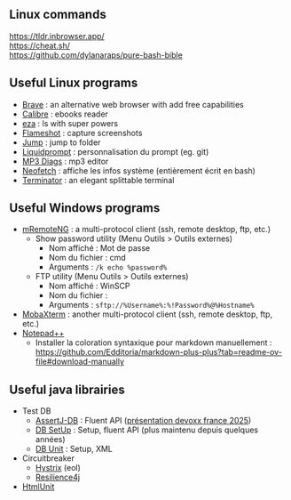 ## Linux commands

https://tldr.inbrowser.app/ \
https://cheat.sh/ \
https://github.com/dylanaraps/pure-bash-bible

## Useful Linux programs

- [Brave](https://brave.com/) : an alternative web browser with add free capabilities
- [Calibre](https://calibre-ebook.com/) : ebooks reader
- [eza](https://github.com/eza-community/eza) : ls with super powers
- [Flameshot](https://flameshot.org/docs/installation/installation-linux/) : capture screenshots
- [Jump](https://github.com/gsamokovarov/jump) : jump to folder
- [Liquidprompt](https://github.com/liquidprompt/liquidprompt) : personnalisation du prompt (eg. git)
- [MP3 Diags](https://mp3diags.sourceforge.net/) : mp3 editor
- [Neofetch](https://github.com/dylanaraps/neofetch) : affiche les infos système (entièrement écrit en bash)
- [Terminator](https://github.com/gnome-terminator/terminator) : an elegant splittable terminal

## Useful Windows programs

- [mRemoteNG](https://github.com/mRemoteNG/mRemoteNG) : a multi-protocol client (ssh, remote desktop, ftp, etc.)
  - Show password utility (Menu Outils > Outils externes)
    - Nom affiché : Mot de passe
    - Nom du fichier : cmd
    - Arguments : `/k echo %password%`
  - FTP utility (Menu Outils > Outils externes)
    - Nom affiché : WinSCP
    - Nom du fichier : <chemin vers WinSCP.exe>
    - Arguments : `sftp://%Username%:%!Password%@%Hostname%`
- [MobaXterm](https://mobaxterm.mobatek.net/) : another multi-protocol client (ssh, remote desktop, ftp, etc.)
- [Notepad++](https://notepad-plus-plus.org/)
  - Installer la coloration syntaxique pour markdown manuellement : https://github.com/Edditoria/markdown-plus-plus?tab=readme-ov-file#download-manually

## Useful java librairies

- Test DB
  - [AssertJ-DB](https://assertj.github.io/doc/#assertj-db) : Fluent API ([présentation devoxx france 2025](https://youtu.be/XILu4r3rIEc?si=qJ0f-IhyEPUMnXEY)) 
  - [DB SetUp](https://github.com/Ninja-Squad/DbSetup) : Setup, fluent API (plus maintenu depuis quelques années)
  - [DB Unit](https://www.dbunit.org/) : Setup, XML
- Circuitbreaker
  - [Hystrix](https://github.com/Netflix/Hystrix) (eol)
  - [Resilience4j](https://github.com/resilience4j/resilience4j)
- [HtmlUnit](https://github.com/HtmlUnit/htmlunit)
